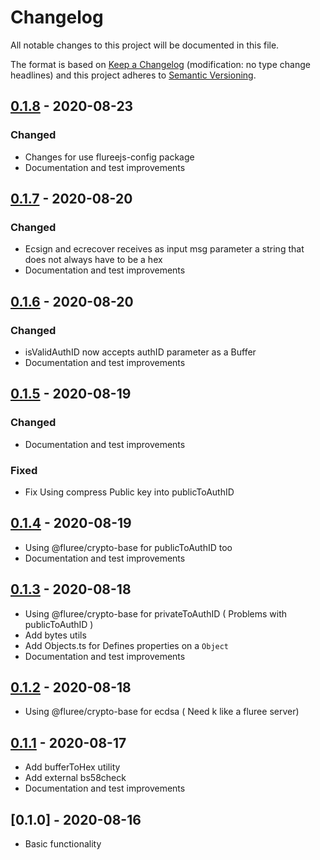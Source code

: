 # Changelog

All notable changes to this project will be documented in this file.

The format is based on [Keep a Changelog](http://keepachangelog.com/en/1.0.0/)
(modification: no type change headlines) and this project adheres to
[Semantic Versioning](http://semver.org/spec/v2.0.0.html).

## [0.1.8] - 2020-08-23

### Changed

- Changes for use flureejs-config package
- Documentation and test improvements

[0.1.8]: https://github.com/StylusFrost/flureejs-utils/compare/v0.1.7...v0.1.8

## [0.1.7] - 2020-08-20

### Changed

- Ecsign and ecrecover receives as input msg parameter a string that does not always have to be a hex
- Documentation and test improvements

[0.1.7]: https://github.com/StylusFrost/flureejs-utils/compare/v0.1.6...v0.1.7

## [0.1.6] - 2020-08-20

### Changed

- isValidAuthID now accepts authID parameter as a Buffer
- Documentation and test improvements

[0.1.6]: https://github.com/StylusFrost/flureejs-utils/compare/v0.1.5...v0.1.6

## [0.1.5] - 2020-08-19

### Changed

- Documentation and test improvements

### Fixed

- Fix Using compress Public key into publicToAuthID

[0.1.5]: https://github.com/StylusFrost/flureejs-utils/compare/v0.1.4...v0.1.5

## [0.1.4] - 2020-08-19

- Using @fluree/crypto-base for publicToAuthID too
- Documentation and test improvements

[0.1.4]: https://github.com/StylusFrost/flureejs-utils/compare/v0.1.3...v0.1.4

## [0.1.3] - 2020-08-18

- Using @fluree/crypto-base for privateToAuthID ( Problems with publicToAuthID )
- Add bytes utils
- Add Objects.ts for Defines properties on a `Object`
- Documentation and test improvements

[0.1.3]: https://github.com/StylusFrost/flureejs-utils/compare/v0.1.2...v0.1.3

## [0.1.2] - 2020-08-18

- Using @fluree/crypto-base for ecdsa ( Need k like a fluree server)

[0.1.2]: https://github.com/StylusFrost/flureejs-utils/compare/v0.1.1...v0.1.2

## [0.1.1] - 2020-08-17

- Add bufferToHex utility
- Add external bs58check
- Documentation and test improvements

[0.1.1]: https://github.com/StylusFrost/flureejs-utils/compare/v0.1.0...v0.1.1

## [0.1.0] - 2020-08-16

- Basic functionality
